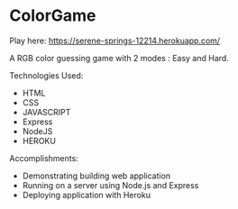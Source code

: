 # ColorGame

Play here: https://serene-springs-12214.herokuapp.com/

A RGB color guessing game with 2 modes : Easy and Hard.

Technologies Used:
- HTML 
- CSS
- JAVASCRIPT
- Express
- NodeJS
- HEROKU

Accomplishments:
- Demonstrating building web application
- Running on a server using Node.js and Express
- Deploying application with Heroku

